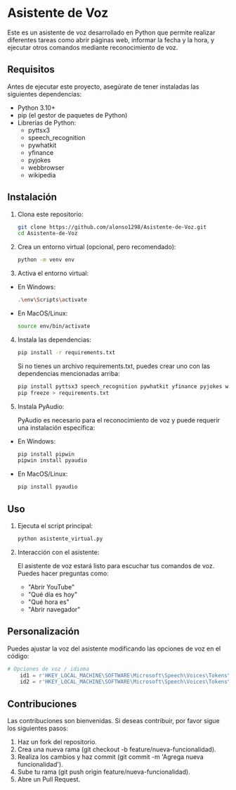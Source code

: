 # Asistente de Voz
Este es un asistente de voz desarrollado en Python que permite realizar diferentes tareas como abrir páginas web, informar la fecha y la hora, y ejecutar otros comandos mediante reconocimiento de voz.

## Requisitos
Antes de ejecutar este proyecto, asegúrate de tener instaladas las siguientes dependencias:

- Python 3.10+
- pip (el gestor de paquetes de Python)
- Librerías de Python:
    - pyttsx3
    - speech_recognition
    - pywhatkit
    - yfinance
    - pyjokes
    - webbrowser
    - wikipedia

## Instalación
1. Clona este repositorio:
    ```bash 
    git clone https://github.com/alonso1298/Asistente-de-Voz.git
    cd Asistente-de-Voz
2. Crea un entorno virtual (opcional, pero recomendado):
    ```bash 
    python -m venv env
3. Activa el entorno virtual:
- En Windows:
    ```bash 
    .\env\Scripts\activate
- En MacOS/Linux:
    ```bash 
    source env/bin/activate
4. Instala las dependencias:
    ```bash 
    pip install -r requirements.txt
    ```
    Si no tienes un archivo requirements.txt, puedes crear uno con las dependencias mencionadas arriba:
    ```bash 
    pip install pyttsx3 speech_recognition pywhatkit yfinance pyjokes wikipedia
    pip freeze > requirements.txt
    ```
5. Instala PyAudio:

    PyAudio es necesario para el reconocimiento de voz y puede requerir una instalación específica:
- En Windows:
    ```bash 
    pip install pipwin
    pipwin install pyaudio
- En MacOS/Linux:
    ```bash 
    pip install pyaudio
## Uso
1. Ejecuta el script principal:
    ```bash 
    python asistente_virtual.py
2. Interacción con el asistente:

    El asistente de voz estará listo para escuchar tus comandos de voz. Puedes hacer preguntas como:
    - "Abrir YouTube"
    - "Qué día es hoy"
    - "Qué hora es"
    - "Abrir navegador"

## Personalización
Puedes ajustar la voz del asistente modificando las opciones de voz en el código:
``` python
# Opciones de voz / idioma
    id1 = r'HKEY_LOCAL_MACHINE\SOFTWARE\Microsoft\Speech\Voices\Tokens\TTS_MS_ES-MX_SABINA_11.0'  # Español
    id2 = r'HKEY_LOCAL_MACHINE\SOFTWARE\Microsoft\Speech\Voices\Tokens\TTS_MS_EN-US_ZIRA_11.0'   # Inglés
```
## Contribuciones

Las contribuciones son bienvenidas. Si deseas contribuir, por favor sigue los siguientes pasos:

1. Haz un fork del repositorio.
2. Crea una nueva rama (git checkout -b feature/nueva-funcionalidad).
3. Realiza los cambios y haz commit (git commit -m 'Agrega nueva funcionalidad'). 
4. Sube tu rama (git push origin feature/nueva-funcionalidad).
5. Abre un Pull Request.






